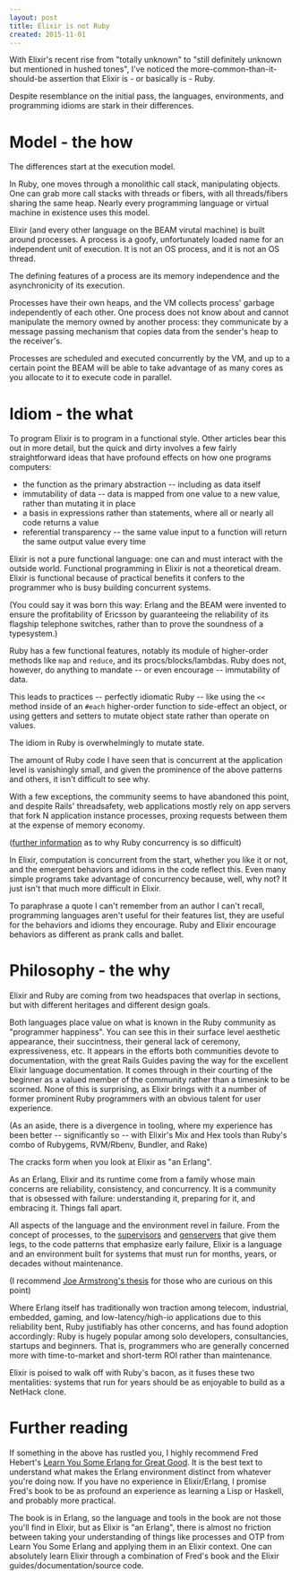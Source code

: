 ```yaml
---
layout: post
title: Elixir is not Ruby
created: 2015-11-01
---
```


With Elixir's recent rise from "totally unknown" to
"still definitely unknown but mentioned in hushed tones",
I've noticed the more-common-than-it-should-be assertion
that Elixir is - or basically is - Ruby.

Despite resemblance on the initial pass, the languages,
environments, and programming idioms are stark in their differences.


# Model - the how

The differences start at the execution model.

In Ruby, one moves through a monolithic call stack, manipulating objects.
One can grab more call stacks with threads or fibers, with all threads/fibers
sharing the same heap. Nearly every programming language or virtual machine
in existence uses this model.

Elixir (and every other language on the BEAM virutal machine) is built around
processes. A process is a goofy, unfortunately loaded name for an
independent unit of execution. It is not an OS process, and it is not an OS thread.

The defining features of a process are its memory independence
and the asynchronicity of its execution.

Processes have their own heaps, and
the VM collects process' garbage independently of each other. One process does not know about
and cannot manipulate the memory owned by another process: they communicate
by a message passing mechanism that copies data from the sender's heap to the
receiver's.

Processes are scheduled and executed concurrently by the VM, and up to a certain
point the BEAM will be able to take advantage of as many cores as you
allocate to it to execute code in parallel.

# Idiom - the what

To program Elixir is to program in a functional style. Other articles
bear this out in more detail, but the quick and dirty involves a few fairly
straightforward ideas that have profound effects on how one programs computers:

- the function as the primary abstraction -- including as data itself
- immutability of data -- data is mapped from one value to a new value, rather than mutating it in place
- a basis in expressions rather than statements, where all or nearly all code returns a value
- referential transparency -- the same value input to a function will return the same output value every time

Elixir is not a pure functional language: one can and must interact with the outside world.
Functional programming in Elixir is not a theoretical dream.
Elixir is functional because of practical benefits it confers to the
programmer who is busy building concurrent systems.

(You could say it was born this way: Erlang and the BEAM were invented to ensure
the profitability of Ericsson by guaranteeing the reliability of its flagship
telephone switches, rather than to prove the soundness of a typesystem.)

Ruby has a few functional features, notably its module of higher-order
methods like `map` and `reduce`, and its procs/blocks/lambdas.
Ruby does not, however, do anything to mandate -- or even encourage -- immutability
of data.

This leads to practices -- perfectly idiomatic Ruby --
like using the `<<` method inside of an `#each` higher-order function to
side-effect an object, or using getters and setters to mutate object state
rather than operate on values.

The idiom in Ruby is overwhelmingly to mutate state.

The amount of Ruby code I have seen that is
concurrent at the application level is vanishingly small, and given the
prominence of the above patterns and others, it isn't difficult to see why.

With a few exceptions, the community seems to have abandoned this point,
and despite Rails' threadsafety, web applications mostly
rely on app servers that fork N application instance processes,
proxing requests between them at the expense of memory economy.

([further information](https://bearmetal.eu/theden/how-do-i-know-whether-my-rails-app-is-thread-safe-or-not/) as to why Ruby concurrency is so difficult)

In Elixir, computation is concurrent from the start, whether you like it or not,
and the emergent behaviors and idioms in the code reflect this.
Even many simple programs take advantage of concurrency because, well, why not?
It just isn't that much more difficult in Elixir.

To paraphrase a quote I can't remember from an author I can't recall, programming
languages aren't useful for their features list, they are useful for the behaviors
and idioms they encourage. Ruby and Elixir encourage behaviors as different as prank
calls and ballet.


# Philosophy - the why

Elixir and Ruby are coming from two headspaces that overlap in sections,
but with different heritages and different design goals.

Both languages place value on what is known in the Ruby community
as "programmer happiness". You can see this in their surface level
aesthetic appearance, their succintness, their general lack of
ceremony, expressiveness, etc. It appears in the efforts both communities devote
to documentation, with the great Rails Guides paving the way for the
excellent Elixir language documentation. It comes
through in their courting of the beginner as a valued member
of the community rather than a timesink to be scorned. None of this is surprising,
as Elixir brings with it a number of former prominent Ruby programmers
with an obvious talent for user experience.

(As an aside, there is a divergence in tooling, where my experience has been
better -- significantly so -- with Elixir's Mix and Hex tools than Ruby's combo of Rubygems, RVM/Rbenv,
Bundler, and Rake)

The cracks form when you look at Elixir as "an Erlang".

As an Erlang, Elixir and its runtime come from a family whose main concerns are
reliability, consistency, and concurrency. It is a community that is obsessed
with failure: understanding it, preparing for it, and embracing it. Things fall apart.

All aspects of the language and the environment revel in failure. From the concept of
processes, to the [supervisors](http://elixir-lang.org/getting-started/mix-otp/supervisor-and-application.html)
and [genservers](http://elixir-lang.org/getting-started/mix-otp/genserver.html)
that give them legs, to the code patterns that emphasize early failure, Elixir
is a language and an environment built for systems that must run for months,
years, or decades without maintenance.

(I recommend [Joe Armstrong's thesis](http://www.erlang.org/download/armstrong_thesis_2003.pdf) for those who are curious on this point)

Where Erlang itself has traditionally won traction among telecom, industrial,
embedded, gaming, and low-latency/high-io applications due to this reliability bent,
Ruby justifiably has other concerns, and has found adoption accordingly: Ruby is hugely popular
among solo developers, consultancies, startups and beginners. That is, programmers
who are generally concerned more with time-to-market and short-term ROI rather than maintenance.

Elixir is poised to walk off with Ruby's bacon, as it fuses these two mentalities:
systems that run for years should be as enjoyable to build as a NetHack clone.


# Further reading

If something in the above has rustled you, I highly recommend
Fred Hebert's [Learn You Some Erlang for Great Good](http://learnyousomeerlang.com/).
It is the best text to understand what makes the Erlang environment distinct from
whatever you're doing now. If you have no experience in Elixir/Erlang,
I promise Fred's book to be as profound an experience as learning a Lisp or Haskell,
and probably more practical.

The book is in Erlang, so the language and tools in the book are not those you'll
find in Elixir, but as Elixir is "an Erlang", there is almost no friction between
taking your understanding of things like processes and OTP from Learn You Some
Erlang and applying them in an Elixir context. One can absolutely learn
Elixir through a combination of Fred's book and the Elixir
guides/documentation/source code.
